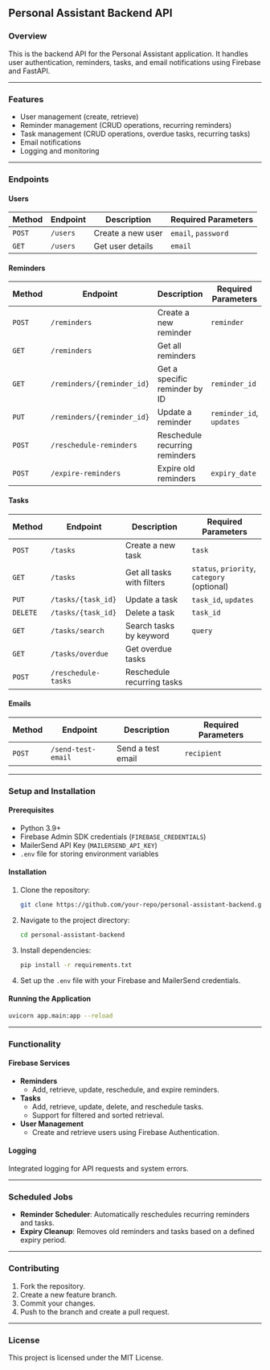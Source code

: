 ## Personal Assistant Backend API

### Overview
This is the backend API for the Personal Assistant application. It handles user authentication, reminders, tasks, and email notifications using Firebase and FastAPI.

---

### Features
- User management (create, retrieve)
- Reminder management (CRUD operations, recurring reminders)
- Task management (CRUD operations, overdue tasks, recurring tasks)
- Email notifications
- Logging and monitoring

---

### Endpoints

#### Users
| Method | Endpoint     | Description             | Required Parameters |
|--------|--------------|-------------------------|----------------------|
| `POST` | `/users`     | Create a new user       | `email`, `password` |
| `GET`  | `/users`     | Get user details        | `email`             |

#### Reminders
| Method | Endpoint                | Description                       | Required Parameters       |
|--------|--------------------------|-----------------------------------|---------------------------|
| `POST` | `/reminders`            | Create a new reminder             | `reminder`                |
| `GET`  | `/reminders`            | Get all reminders                 |                           |
| `GET`  | `/reminders/{reminder_id}` | Get a specific reminder by ID     | `reminder_id`             |
| `PUT`  | `/reminders/{reminder_id}` | Update a reminder                 | `reminder_id`, `updates`  |
| `POST` | `/reschedule-reminders` | Reschedule recurring reminders    |                           |
| `POST` | `/expire-reminders`     | Expire old reminders              | `expiry_date`             |

#### Tasks
| Method | Endpoint                | Description                       | Required Parameters       |
|--------|--------------------------|-----------------------------------|---------------------------|
| `POST` | `/tasks`                | Create a new task                 | `task`                    |
| `GET`  | `/tasks`                | Get all tasks with filters        | `status`, `priority`, `category` (optional) |
| `PUT`  | `/tasks/{task_id}`      | Update a task                     | `task_id`, `updates`      |
| `DELETE`| `/tasks/{task_id}`     | Delete a task                     | `task_id`                 |
| `GET`  | `/tasks/search`         | Search tasks by keyword           | `query`                   |
| `GET`  | `/tasks/overdue`        | Get overdue tasks                 |                           |
| `POST` | `/reschedule-tasks`     | Reschedule recurring tasks        |                           |

#### Emails
| Method | Endpoint         | Description              | Required Parameters |
|--------|-------------------|--------------------------|----------------------|
| `POST` | `/send-test-email`| Send a test email        | `recipient`          |

---

### Setup and Installation

#### Prerequisites
- Python 3.9+
- Firebase Admin SDK credentials (`FIREBASE_CREDENTIALS`)
- MailerSend API Key (`MAILERSEND_API_KEY`)
- `.env` file for storing environment variables

#### Installation
1. Clone the repository:
   ```bash
   git clone https://github.com/your-repo/personal-assistant-backend.git
   ```
2. Navigate to the project directory:
   ```bash
   cd personal-assistant-backend
   ```
3. Install dependencies:
   ```bash
   pip install -r requirements.txt
   ```
4. Set up the `.env` file with your Firebase and MailerSend credentials.

#### Running the Application
```bash
uvicorn app.main:app --reload
```

---

### Functionality

#### Firebase Services
- **Reminders**
  - Add, retrieve, update, reschedule, and expire reminders.
- **Tasks**
  - Add, retrieve, update, delete, and reschedule tasks.
  - Support for filtered and sorted retrieval.
- **User Management**
  - Create and retrieve users using Firebase Authentication.

#### Logging
Integrated logging for API requests and system errors.

---

### Scheduled Jobs
- **Reminder Scheduler**: Automatically reschedules recurring reminders and tasks.
- **Expiry Cleanup**: Removes old reminders and tasks based on a defined expiry period.

---

### Contributing
1. Fork the repository.
2. Create a new feature branch.
3. Commit your changes.
4. Push to the branch and create a pull request.

---

### License
This project is licensed under the MIT License.
